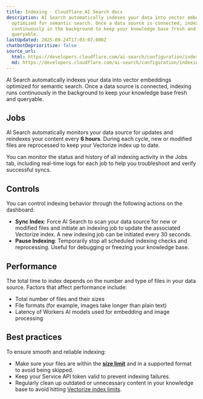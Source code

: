 ```yaml
---
title: Indexing · Cloudflare AI Search docs
description: AI Search automatically indexes your data into vector embeddings
  optimized for semantic search. Once a data source is connected, indexing runs
  continuously in the background to keep your knowledge base fresh and
  queryable.
lastUpdated: 2025-09-24T17:03:07.000Z
chatbotDeprioritize: false
source_url:
  html: https://developers.cloudflare.com/ai-search/configuration/indexing/
  md: https://developers.cloudflare.com/ai-search/configuration/indexing/index.md
---
```


AI Search automatically indexes your data into vector embeddings optimized for semantic search. Once a data source is connected, indexing runs continuously in the background to keep your knowledge base fresh and queryable.

## Jobs

AI Search automatically monitors your data source for updates and reindexes your content every **6 hours**. During each cycle, new or modified files are reprocessed to keep your Vectorize index up to date.

You can monitor the status and history of all indexing activity in the Jobs tab, including real-time logs for each job to help you troubleshoot and verify successful syncs.

## Controls

You can control indexing behavior through the following actions on the dashboard:

* **Sync Index**: Force AI Search to scan your data source for new or modified files and initiate an indexing job to update the associated Vectorize index. A new indexing job can be initiated every 30 seconds.
* **Pause Indexing**: Temporarily stop all scheduled indexing checks and reprocessing. Useful for debugging or freezing your knowledge base.

## Performance

The total time to index depends on the number and type of files in your data source. Factors that affect performance include:

* Total number of files and their sizes
* File formats (for example, images take longer than plain text)
* Latency of Workers AI models used for embedding and image processing

## Best practices

To ensure smooth and reliable indexing:

* Make sure your files are within the [**size limit**](https://developers.cloudflare.com/ai-search/platform/limits-pricing/#limits) and in a supported format to avoid being skipped.
* Keep your Service API token valid to prevent indexing failures.
* Regularly clean up outdated or unnecessary content in your knowledge base to avoid hitting [Vectorize index limits](https://developers.cloudflare.com/vectorize/platform/limits/).
